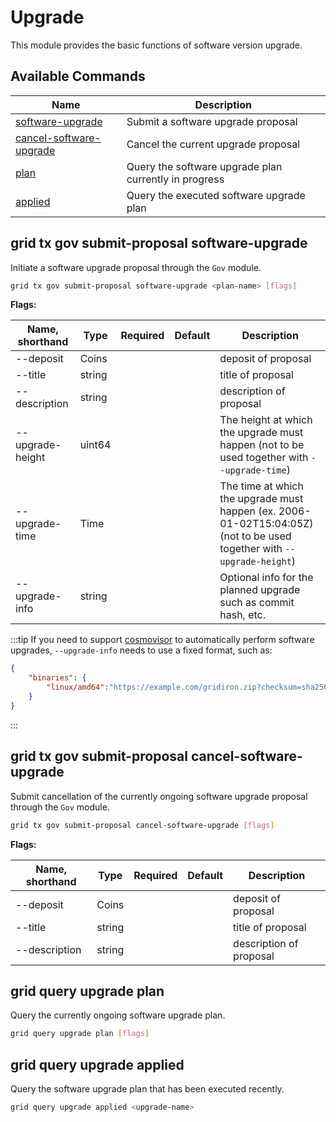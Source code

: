 # Upgrade

This module provides the basic functions of software version upgrade.

## Available Commands

| Name                                                                            | Description                                           |
| ------------------------------------------------------------------------------- | ----------------------------------------------------- |
| [software-upgrade](#grid-tx-gov-submit-proposal-software-upgrade)               | Submit a software upgrade proposal                    |
| [cancel-software-upgrade](#grid-tx-gov-submit-proposal-cancel-software-upgrade) | Cancel the current upgrade proposal                   |
| [plan](#grid-query-upgrade-plan)                                                | Query the software upgrade plan currently in progress |
| [applied](#grid-query-upgrade-applied)                                          | Query the executed software upgrade plan              |

## grid tx gov submit-proposal software-upgrade

Initiate a software upgrade proposal through the `Gov` module.

```bash
grid tx gov submit-proposal software-upgrade <plan-name> [flags]
```

**Flags:**

| Name, shorthand  | Type   | Required | Default | Description                                                                                                            |
| ---------------- | ------ | -------- | ------- | ---------------------------------------------------------------------------------------------------------------------- |
| --deposit        | Coins  |          |         | deposit of proposal                                                                                                    |
| --title          | string |          |         | title of proposal                                                                                                      |
| --description    | string |          |         | description of proposal                                                                                                |
| --upgrade-height | uint64 |          |         | The height at which the upgrade must happen (not to be used together with `--upgrade-time`)                            |
| --upgrade-time   | Time   |          |         | The time at which the upgrade must happen (ex. 2006-01-02T15:04:05Z) (not to be used together with `--upgrade-height`) |
| --upgrade-info   | string |          |         | Optional info for the planned upgrade such as commit hash, etc.                                                        |

:::tip
If you need to support [cosmovisor](#https://github.com/cosmos/cosmos-sdk/tree/master/cosmovisor) to automatically perform software upgrades, `--upgrade-info` needs to use a fixed format, such as:

```json
{
    "binaries": {
        "linux/amd64":"https://example.com/gridiron.zip?checksum=sha256:aec070645fe53ee3b3763059376134f058cc337247c978add178b6ccdfb0019f"
    }
}
```

:::

## grid tx gov submit-proposal cancel-software-upgrade

Submit cancellation of the currently ongoing software upgrade proposal through the `Gov` module.

```bash
grid tx gov submit-proposal cancel-software-upgrade [flags]
```

**Flags:**

| Name, shorthand | Type   | Required | Default | Description             |
| --------------- | ------ | -------- | ------- | ----------------------- |
| --deposit       | Coins  |          |         | deposit of proposal     |
| --title         | string |          |         | title of proposal       |
| --description   | string |          |         | description of proposal |

## grid query upgrade plan

Query the currently ongoing software upgrade plan.

```bash
grid query upgrade plan [flags]
```

## grid query upgrade applied

Query the software upgrade plan that has been executed recently.

```bash
grid query upgrade applied <upgrade-name>
```
